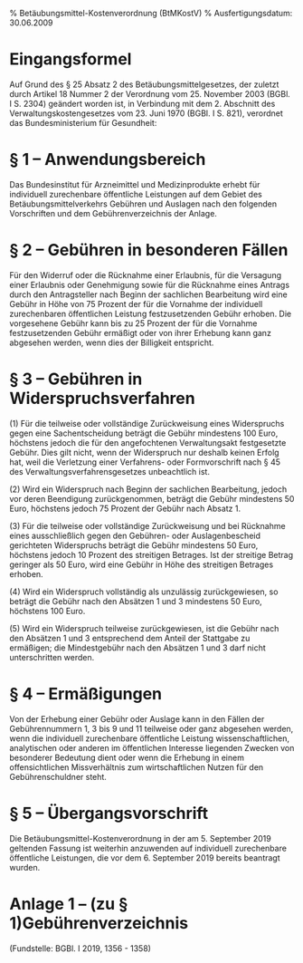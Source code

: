 % Betäubungsmittel-Kostenverordnung  (BtMKostV)
% Ausfertigungsdatum: 30.06.2009
 
# Eingangsformel

Auf Grund des § 25 Absatz 2 des Betäubungsmittelgesetzes, der zuletzt durch Artikel 18 Nummer 2 der Verordnung vom 25. November 2003 (BGBl. I S. 2304) geändert worden ist, in Verbindung mit dem 2. Abschnitt des Verwaltungskostengesetzes vom 23. Juni 1970 (BGBl. I S. 821), verordnet das Bundesministerium für Gesundheit:

# § 1 – Anwendungsbereich

Das Bundesinstitut für Arzneimittel und Medizinprodukte erhebt für individuell zurechenbare öffentliche Leistungen auf dem Gebiet des Betäubungsmittelverkehrs Gebühren und Auslagen nach den folgenden Vorschriften und dem Gebührenverzeichnis der Anlage.

# § 2 – Gebühren in besonderen Fällen

Für den Widerruf oder die Rücknahme einer Erlaubnis, für die Versagung einer Erlaubnis oder Genehmigung sowie für die Rücknahme eines Antrags durch den Antragsteller nach Beginn der sachlichen Bearbeitung wird eine Gebühr in Höhe von 75 Prozent der für die Vornahme der individuell zurechenbaren öffentlichen Leistung festzusetzenden Gebühr erhoben. Die vorgesehene Gebühr kann bis zu 25 Prozent der für die Vornahme festzusetzenden Gebühr ermäßigt oder von ihrer Erhebung kann ganz abgesehen werden, wenn dies der Billigkeit entspricht.

# § 3 – Gebühren in Widerspruchsverfahren

(1) Für die teilweise oder vollständige Zurückweisung eines Widerspruchs gegen eine Sachentscheidung beträgt die Gebühr mindestens 100 Euro, höchstens jedoch die für den angefochtenen Verwaltungsakt festgesetzte Gebühr. Dies gilt nicht, wenn der Widerspruch nur deshalb keinen Erfolg hat, weil die Verletzung einer Verfahrens- oder Formvorschrift nach § 45 des Verwaltungsverfahrensgesetzes unbeachtlich ist.

(2) Wird ein Widerspruch nach Beginn der sachlichen Bearbeitung, jedoch vor deren Beendigung zurückgenommen, beträgt die Gebühr mindestens 50 Euro, höchstens jedoch 75 Prozent der Gebühr nach Absatz 1.

(3) Für die teilweise oder vollständige Zurückweisung und bei Rücknahme eines ausschließlich gegen den Gebühren- oder Auslagenbescheid gerichteten Widerspruchs beträgt die Gebühr mindestens 50 Euro, höchstens jedoch 10 Prozent des streitigen Betrages. Ist der streitige Betrag geringer als 50 Euro, wird eine Gebühr in Höhe des streitigen Betrages erhoben.

(4) Wird ein Widerspruch vollständig als unzulässig zurückgewiesen, so beträgt die Gebühr nach den Absätzen 1 und 3 mindestens 50 Euro, höchstens 100 Euro.

(5) Wird ein Widerspruch teilweise zurückgewiesen, ist die Gebühr nach den Absätzen 1 und 3 entsprechend dem Anteil der Stattgabe zu ermäßigen; die Mindestgebühr nach den Absätzen 1 und 3 darf nicht unterschritten werden.

# § 4 – Ermäßigungen

Von der Erhebung einer Gebühr oder Auslage kann in den Fällen der Gebührennummern 1, 3 bis 9 und 11 teilweise oder ganz abgesehen werden, wenn die individuell zurechenbare öffentliche Leistung wissenschaftlichen, analytischen oder anderen im öffentlichen Interesse liegenden Zwecken von besonderer Bedeutung dient oder wenn die Erhebung in einem offensichtlichen Missverhältnis zum wirtschaftlichen Nutzen für den Gebührenschuldner steht.

# § 5 – Übergangsvorschrift

Die Betäubungsmittel-Kostenverordnung in der am 5. September 2019 geltenden Fassung ist weiterhin anzuwenden auf individuell zurechenbare öffentliche Leistungen, die vor dem 6. September 2019 bereits beantragt wurden.

# Anlage 1 – (zu § 1)Gebührenverzeichnis

(Fundstelle: BGBl. I 2019, 1356 - 1358)

  
  
